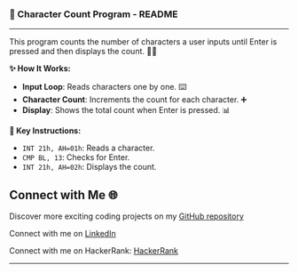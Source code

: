 ### 📝 Character Count Program - README

---

This program counts the number of characters a user inputs until Enter is pressed and then displays the count. 📜🔢

**✨ How It Works:**
- **Input Loop**: Reads characters one by one. ⌨️
- **Character Count**: Increments the count for each character. ➕
- **Display**: Shows the total count when Enter is pressed. 📊

**🔑 Key Instructions:**
- `INT 21h, AH=01h`: Reads a character.
- `CMP BL, 13`: Checks for Enter.
- `INT 21h, AH=02h`: Displays the count.


## Connect with Me 🌐 

Discover more exciting coding projects on my [GitHub repository](https://github.com/Maham-j)

Connect with me on [LinkedIn](https://www.linkedin.com/in/maham-jamil-268584267)

Connect with me on HackerRank: [HackerRank ](https://www.hackerrank.com/maham_jamil)

---


